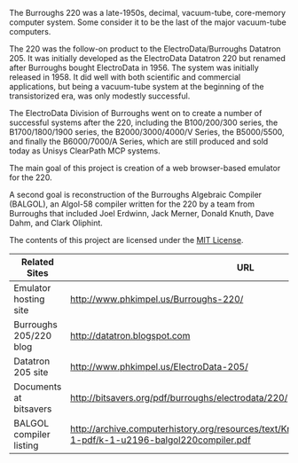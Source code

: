 The Burroughs 220 was a late-1950s, decimal, vacuum-tube, core-memory computer system. Some consider it to be the last of the major vacuum-tube computers.

The 220 was the follow-on product to the ElectroData/Burroughs Datatron 205. It was initially developed as the ElectroData Datatron 220 but renamed after Burroughs bought ElectroData in 1956. The system was initially released in 1958. It did well with both scientific and commercial applications, but being a vacuum-tube system at the beginning of the transistorized era, was only modestly successful.

The ElectroData Division of Burroughs went on to create a number of successful systems after the 220, including the B100/200/300 series, the B1700/1800/1900 series, the B2000/3000/4000/V Series, the B5000/5500, and finally the B6000/7000/A Series, which are still produced and sold today as Unisys ClearPath MCP systems.

The main goal of this project is creation of a web browser-based emulator for the 220.

A second goal is reconstruction of the Burroughs Algebraic Compiler (BALGOL), an Algol-58 compiler written for the 220 by a team from Burroughs that included Joel Erdwinn, Jack Merner, Donald Knuth, Dave Dahm, and Clark Oliphint.

The contents of this project are licensed under the [MIT License](http://www.opensource.org/licenses/mit-license.php).

| Related Sites | URL |
| ------------- | ----- |
| Emulator hosting site | http://www.phkimpel.us/Burroughs-220/ |
| Burroughs 205/220 blog | http://datatron.blogspot.com |
| Datatron 205 site | http://www.phkimpel.us/ElectroData-205/ |
| Documents at bitsavers | http://bitsavers.org/pdf/burroughs/electrodata/220/ |
| BALGOL compiler listing | http://archive.computerhistory.org/resources/text/Knuth_Don_X4100/PDF_index/k-1-pdf/k-1-u2196-balgol220compiler.pdf |
